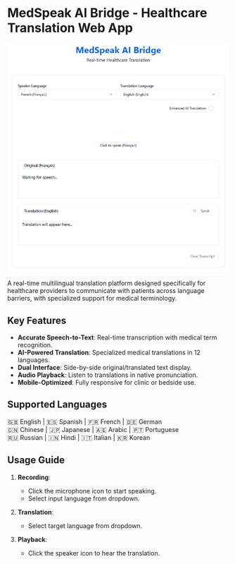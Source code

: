 
# MedSpeak AI Bridge - Healthcare Translation Web App

![App Screenshot](./med-speak-ai-bridge.png)

A real-time multilingual translation platform designed specifically for healthcare providers to communicate with patients across language barriers, with specialized support for medical terminology.

## Key Features

- **Accurate Speech-to-Text**: Real-time transcription with medical term recognition.
- **AI-Powered Translation**: Specialized medical translations in 12 languages.
- **Dual Interface**: Side-by-side original/translated text display.
- **Audio Playback**: Listen to translations in native pronunciation.
- **Mobile-Optimized**: Fully responsive for clinic or bedside use.

## Supported Languages

🇬🇧 English | 🇪🇸 Spanish | 🇫🇷 French | 🇩🇪 German  
🇨🇳 Chinese | 🇯🇵 Japanese | 🇦🇪 Arabic | 🇵🇹 Portuguese  
🇷🇺 Russian | 🇮🇳 Hindi | 🇮🇹 Italian | 🇰🇷 Korean  

## Usage Guide

1. **Recording**:
   - Click the microphone icon to start speaking.
   - Select input language from dropdown.

2. **Translation**:
   - Select target language from dropdown.

3. **Playback**:
   - Click the speaker icon to hear the translation.